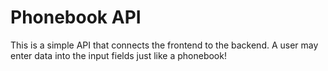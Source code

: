 # Phonebook API

This is a simple API that connects the frontend to the backend. A user may enter data into the input fields just like a phonebook!



